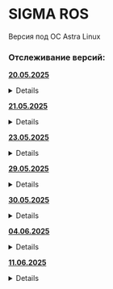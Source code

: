 <H1>SIGMA ROS</H1>
Версия под ОС Astra Linux

<H3>Отслеживание версий:</H3>

<ins>**20.05.2025**</ins>  
<details>Добавлены боковые меню слева и справа (файлы SideMenuLeft.qml и SideMenuRight.qml) и их вызов в Main.qml </details>

<ins>**21.05.2025**</ins>  
<details>Добавлен функционал:
- кнопки для зума (файл ZoomButtons.qml);
- добавлены иконки для кнопок зума;
- заменено левое меню на Drawer (файл MyDrawer.qml);
- добавлено (но закомментировано в Main.qml) появляющееся меню в верхней части окна (файл MyToolBarDrawer.qml).</details>

<ins>**23.05.2025**</ins>  
<details>Добавлен функционал:
- карта перенесена в отдельный файл (MyMap.qml)
- добавлены кнопки в левое боковое меню (MyDrawerContent.qml)
- добавлено появление нового окна по нажатию кнопки в левом боковом меню (SettingsWindow.qml)</details>

<ins>**29.05.2025**</ins>  
<details>- Основной проект разделен на подпроекты *libbase* и *libtle* - библиотеки для работы с двустрочными элементами.  
- Для работы с библиотеками добавлены файлы *trajectorymanager.cpp* и *trajectorymanager.h*.  
- Трасса полета и позиция станции на карте отображаются в MyMap.qml.  
- Загрузка файла с двустрочными элементами (TLE.TLE для тестирования) происходит по кнопке "Загрузить орбиту" в левом нижнем углу. Для корректной работы файл .TLE должен лежать вместе с .exe файлом.  
- В качестве отладки в левом верхнем углу выводятся текущая позиция станции и координаты трассы полета.  </details>

<ins>**30.05.2025**</ins>  
<details>Добавлен функционал:
- расчеты стартуют сразу при инициализации карты  
- добавлено верхнее меню (TopMenu.qml)</details>

<ins>**04.06.2025**</ins>  
<details>Файловая структура проекта изменена. Все библиотеки и вспомогательные модули преобразованы в subproject внутри Sigma_ROS. Все qml-файлы перенесены в отдельные папки, структурированные по типу (окна, контент, кнопки и тд.)  
Добавлен функционал:
- окно ObjectsList.qml теперь работает с .json-файлами  

Предопределенный список объектов представляет собой json-файл с параметрами "Имя", "Тип", "Широта", "Долгота".  
При нажатии на объект из предопределенного списка этот объект добавляется в свой персональный список.
Свой персональный список можно сохранить на диск в формате json.  
Ранее сохраненный список можно загрузить с диска.  </details>

<ins>**11.06.2025**</ins>    
<details>- в окно ObjectsList.qml добавлена возможность добавить объект в список (в предопределенный список объектов) и удалить объект из списка.
- Добавлена кнопка в окно ObjectsList.qml "Взять объекты в работу", которая берет пользовательский список объектов, передает его в SideMenuRight.qml, там пользователь может, нажав на CheckBox рядом с объектом, отобразить его на карте.  </details>
